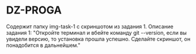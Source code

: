 # DZ-PROGA
Содержит папку img-task-1 с скриншотом из задания 1.
Описание задания 1:
"Откройте терминал и вбейте команду git --version, если вы увидели версию, то установка прошла успешно. Сделайте скриншот, он понадобится в дальнейшем."
